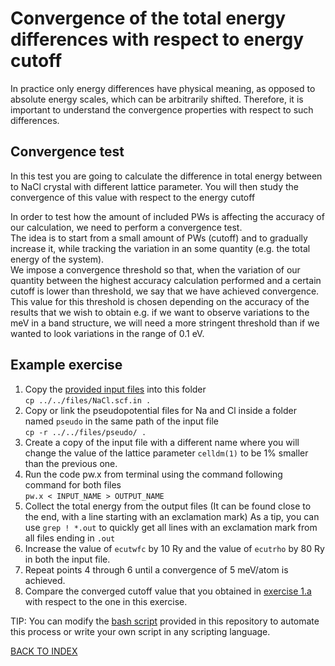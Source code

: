 # Convergence of the total energy differences with respect to energy cutoff

In practice only energy differences have physical meaning, as opposed to absolute energy scales, which can be arbitrarily shifted.
Therefore, it is important to understand the convergence properties with respect to such differences.

## Convergence test

In this test you are going to calculate the difference in total energy between to NaCl crystal with different lattice parameter.
You will then study the convergence of this value with respect to the energy cutoff

In order to test how the amount of included PWs is affecting the accuracy of our calculation, we need to perform a convergence test.  
The idea is to start from a small amount of PWs (cutoff) and to gradually increase it, while tracking the variation in an some quantity (e.g. the total energy of the system).  
We impose a convergence threshold so that, when the variation of our quantity between the highest accuracy calculation performed and a certain cutoff is lower than threshold, we say that we have achieved convergence.  
This value for this threshold is chosen depending on the accuracy of the results that we wish to obtain e.g. if we want to observe variations to the meV in a band structure, we will need a more stringent threshold than if we wanted to look variations in the range of 0.1 eV.

## Example exercise

1. Copy the [provided input files](../../files/NaCl.scf.in) into this folder  
  ```cp ../../files/NaCl.scf.in .```
2. Copy or link the pseudopotential files for Na and Cl inside a folder named ```pseudo``` in the same path of the input file  
  ```cp -r ../../files/pseudo/ .```
3. Create a copy of the input file with a different name where you will change the value of the lattice parameter ```celldm(1)``` to be 1% smaller than the previous one.
4. Run the code pw.x from terminal using the command following command for both files  
  ```pw.x < INPUT_NAME > OUTPUT_NAME```
5. Collect the total energy from the output files (It can be found close to the end, with a line starting with an exclamation mark)
  As a tip, you can use ```grep ! *.out``` to quickly get all lines with an exclamation mark from all files ending in ```.out```
6. Increase the value of ```ecutwfc``` by 10 Ry and the value of ```ecutrho``` by 80 Ry in both the input file.
7. Repeat points 4 through 6 until a convergence of 5 meV/atom is achieved.
8. Compare the converged cutoff value that you obtained in [exercise 1.a](../a_ecut_vs_etot/README.md) with respect to the one in this exercise.

TIP: You can modify the [bash script](../../files/script.sh) provided in this repository to automate this process or write your own script in any scripting language.

[BACK TO INDEX](../README.md)